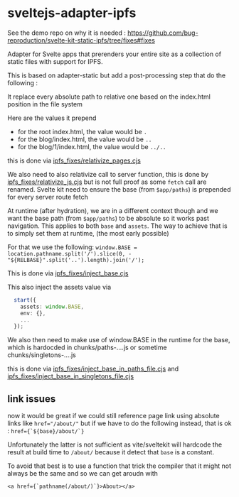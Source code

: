 # sveltejs-adapter-ipfs

See the demo repo on why it is needed : https://github.com/bug-reproduction/svelte-kit-static-ipfs/tree/fixes#fixes

Adapter for Svelte apps that prerenders your entire site as a collection of static files with support for IPFS.

This is based on adapter-static but add a post-processing step that do the following :

It replace every absolute path to relative one based on the index.html position in the file system

Here are the values it prepend

- for the root index.html, the value would be `.`
- for the blog/index.html, the value would be `..`
- for the blog/1/index.html, the value would be `../..`

this is done via [ipfs_fixes/relativize_pages.cjs](ipfs_fixes/relativize_pages.cjs)

We also need to also relativize call to server function, this is done by [ipfs_fixes/relativize_js.cjs](ipfs_fixes/relativize_js.cjs) but is not full proof as some `fetch` call are renamed.
Svelte kit need to ensure the base (from `$app/paths`) is prepended for every server route fetch

At runtime (after hydration), we are in a different context though and we want the base path (from `$app/paths`) to be absolute so it works past navigation.
This applies to both `base` and `assets`. The way to achieve that is to simply set them at runtime, (the most early possible)

For that we use the following: `window.BASE = location.pathname.split('/').slice(0, -"${RELBASE}".split('..').length).join('/');`

This is done via [ipfs_fixes/inject_base.cjs](ipfs_fixes/inject_base.cjs)

This also inject the assets value via

```ts
  start({
    assets: window.BASE,
    env: {},
    ...
  });
```

We also then need to make use of window.BASE in the runtime for the base, which is hardocded in chunks/paths-....js or sometime chunks/singletons-....js

this is done via [ipfs_fixes/inject_base_in_paths_file.cjs](ipfs_fixes/inject_base_in_paths_file.cjs) and [ipfs_fixes/inject_base_in_singletons_file.cjs](ipfs_fixes/inject_base_in_singletons_file.cjs)

## link issues

now it would be great if we could still reference page link using absolute links like `href="/about/"`
but if we have to do the following instead, that is ok : `` href={`${base}/about/`} ``

Unfortunately the latter is not sufficient as vite/sveltekit will hardcode the result at build time to `/about/` because it detect that `base` is a constant.

To avoid that best is to use a function that trick the compiler that it might not always be the same and so we can get aroudn with

```svelte
<a href={`pathname(/about/)`}>About></a>
```
